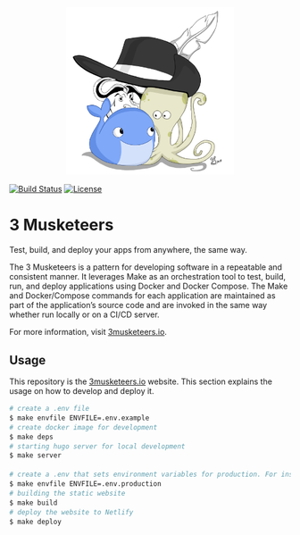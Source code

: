 <p align="center"><img src="assets/img/logo.jpg" width="300"></p>

[![Build Status](https://travis-ci.org/flemay/3musketeers.svg?branch=master)](https://travis-ci.org/flemay/3musketeers)
[![License](https://img.shields.io/dub/l/vibe-d.svg)](LICENSE)

# 3 Musketeers

Test, build, and deploy your apps from anywhere, the same way.

The 3 Musketeers is a pattern for developing software in a repeatable and consistent manner. It leverages Make as an orchestration tool to test, build, run, and deploy applications using Docker and Docker Compose. The Make and Docker/Compose commands for each application are maintained as part of the application’s source code and are invoked in the same way whether run locally or on a CI/CD server.

For more information, visit [3musketeers.io][].

## Usage

This repository is the [3musketeers.io][] website. This section explains the usage on how to develop and deploy it.

```bash
# create a .env file
$ make envfile ENVFILE=.env.example
# create docker image for development
$ make deps
# starting hugo server for local development
$ make server

# create a .env that sets environment variables for production. For instance
$ make envfile ENVFILE=.env.production
# building the static website
$ make build
# deploy the website to Netlify
$ make deploy
```


[3musketeers.io]: https://3musketeers.io